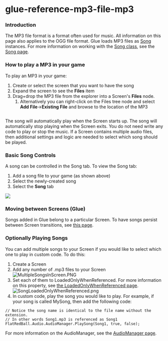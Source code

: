 # glue-reference-mp3-file-mp3

### Introduction

The MP3 file format is a format often used for music. All information on this page also applies to the OGG file format. Glue loads MP3 files as [Song](../../../../frb/docs/index.php) instances. For more information on working with the [Song class](../../../../frb/docs/index.php), see the [Song page](../../../../frb/docs/index.php).

### How to play a MP3 in your game

To play an MP3 in your game:

1. Create or select the screen that you want to have the song
2. Expand the screen to see the **Files** item
3. Drag+drop the MP3 file from the explorer into a Screen's **Files** node.
   1. Alternatively you can right-click on the Files tree node and select **Add File**->**Existing File** and browse to the location of the MP3



<figure><img src="../../../../media/2016-01-2018-06-25_07-42-05.gif" alt=""><figcaption></figcaption></figure>

 The song will automatically play when the Screen starts up. The song will automatically stop playing when the Screen exits. You do not need write any code to play or stop the music. If a Screen contains multiple audio files, then additional settings and logic are needed to select which song should be played.

###

### Basic Song Controls

A song can be controlled in the Song tab. To view the Song tab:

1. Add a song file to your game (as shown above)
2. Select the newly-created song
3. Select the **Song** tab

![](../../../../media/2020-01-img_5e2b20a46ac51.png)

### Moving between Screens (Glue)

Songs added in Glue belong to a particular Screen. To have songs persist between Screen transitions, see [this page](glue-reference-destroyonunload.md).

### Optionally Playing Songs

You can add multiple songs to your Screen if you would like to select which one to play in custom code. To do this:

1. Create a Screen
2. Add any number of .mp3 files to your Screen ![MultipleSongsInScreen.PNG](../../../../media/migrated_media-MultipleSongsInScreen.PNG)
3. Set each of them to LoadedOnlyWhenReferenced. For more information on this property, see [the LoadedOnlyWhenReferenced page](../../../../frb/docs/index.php). ![SongLoadedOnlyWhenReferenced.png](../../../../media/migrated_media-SongLoadedOnlyWhenReferenced.png)
4. In custom code, play the song you would like to play. For example, if your song is called MySong, then add the following code:

&#x20;

```
// Notice the song name is identical to the file name without the extension.
// In other words Song1.mp3 is referenced as Song1
FlatRedBall.Audio.AudioManager.PlaySong(Song1, true, false);
```

For more information on the AudioManager, see the [AudioManager page](../../../../frb/docs/index.php).
